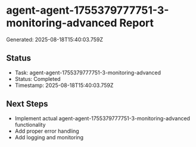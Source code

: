 # agent-agent-1755379777751-3-monitoring-advanced Report

Generated: 2025-08-18T15:40:03.759Z

## Status
- Task: agent-agent-1755379777751-3-monitoring-advanced
- Status: Completed
- Timestamp: 2025-08-18T15:40:03.759Z

## Next Steps
- Implement actual agent-agent-1755379777751-3-monitoring-advanced functionality
- Add proper error handling
- Add logging and monitoring
